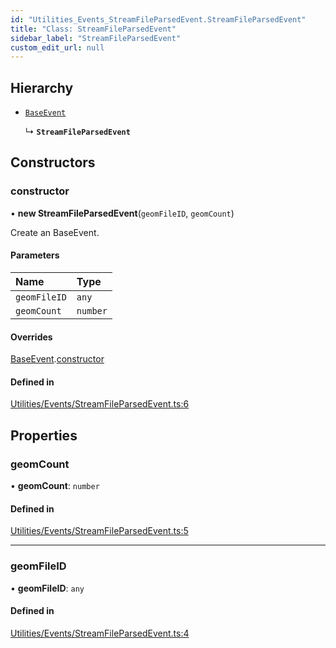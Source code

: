 ```yaml
---
id: "Utilities_Events_StreamFileParsedEvent.StreamFileParsedEvent"
title: "Class: StreamFileParsedEvent"
sidebar_label: "StreamFileParsedEvent"
custom_edit_url: null
---
```




## Hierarchy

- [`BaseEvent`](../Utilities_BaseEvent.BaseEvent)

  ↳ **`StreamFileParsedEvent`**

## Constructors

### constructor

• **new StreamFileParsedEvent**(`geomFileID`, `geomCount`)

Create an BaseEvent.

#### Parameters

| Name | Type |
| :------ | :------ |
| `geomFileID` | `any` |
| `geomCount` | `number` |

#### Overrides

[BaseEvent](../Utilities_BaseEvent.BaseEvent).[constructor](../Utilities_BaseEvent.BaseEvent#constructor)

#### Defined in

[Utilities/Events/StreamFileParsedEvent.ts:6](https://github.com/ZeaInc/zea-engine/blob/339201283/src/Utilities/Events/StreamFileParsedEvent.ts#L6)

## Properties

### geomCount

• **geomCount**: `number`

#### Defined in

[Utilities/Events/StreamFileParsedEvent.ts:5](https://github.com/ZeaInc/zea-engine/blob/339201283/src/Utilities/Events/StreamFileParsedEvent.ts#L5)

___

### geomFileID

• **geomFileID**: `any`

#### Defined in

[Utilities/Events/StreamFileParsedEvent.ts:4](https://github.com/ZeaInc/zea-engine/blob/339201283/src/Utilities/Events/StreamFileParsedEvent.ts#L4)

